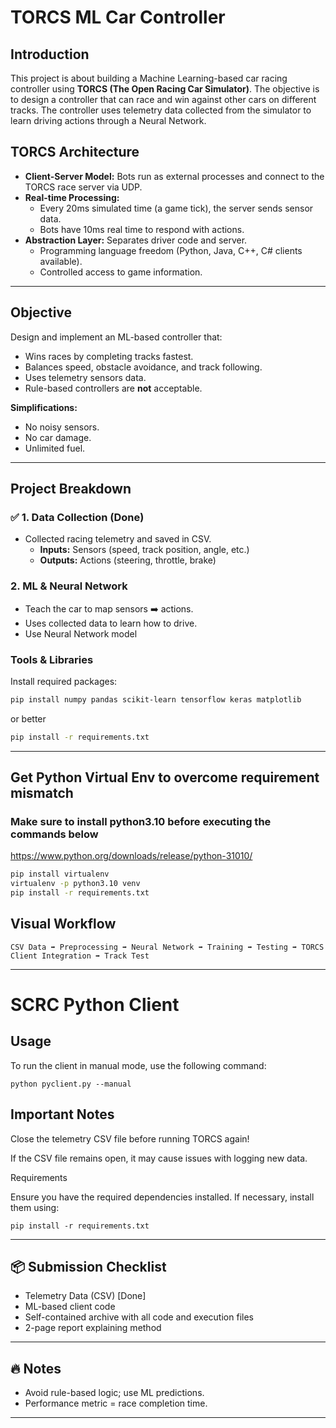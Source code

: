 # TORCS ML Car Controller

## Introduction

This project is about building a Machine Learning-based car racing controller using **TORCS (The Open Racing Car Simulator)**. The objective is to design a controller that can race and win against other cars on different tracks. The controller uses telemetry data collected from the simulator to learn driving actions through a Neural Network.

## TORCS Architecture

- **Client-Server Model:** Bots run as external processes and connect to the TORCS race server via UDP.
- **Real-time Processing:**
  - Every 20ms simulated time (a game tick), the server sends sensor data.
  - Bots have 10ms real time to respond with actions.
- **Abstraction Layer:** Separates driver code and server.
  - Programming language freedom (Python, Java, C++, C# clients available).
  - Controlled access to game information.

---

## Objective

Design and implement an ML-based controller that:

- Wins races by completing tracks fastest.
- Balances speed, obstacle avoidance, and track following.
- Uses telemetry sensors data.
- Rule-based controllers are **not** acceptable.

**Simplifications:**

- No noisy sensors.
- No car damage.
- Unlimited fuel.

---

## Project Breakdown

### ✅ 1. Data Collection (Done)

- Collected racing telemetry and saved in CSV.
  - **Inputs:** Sensors (speed, track position, angle, etc.)
  - **Outputs:** Actions (steering, throttle, brake)

### 2. ML & Neural Network

- Teach the car to map sensors ➡️ actions.
- Uses collected data to learn how to drive.
- Use Neural Network model

### Tools & Libraries

Install required packages:

```bash
pip install numpy pandas scikit-learn tensorflow keras matplotlib
```

or better

```bash
pip install -r requirements.txt
```

---

## Get Python Virtual Env to overcome requirement mismatch

### Make sure to install python3.10 before executing the commands below

https://www.python.org/downloads/release/python-31010/

```bash
pip install virtualenv
virtualenv -p python3.10 venv
pip install -r requirements.txt
```

## Visual Workflow

```
CSV Data ➡️ Preprocessing ➡️ Neural Network ➡️ Training ➡️ Testing ➡️ TORCS Client Integration ➡️ Track Test
```

---

# SCRC Python Client

## Usage

To run the client in manual mode, use the following command:

`python pyclient.py --manual`

## Important Notes

Close the telemetry CSV file before running TORCS again!

If the CSV file remains open, it may cause issues with logging new data.

Requirements

Ensure you have the required dependencies installed. If necessary, install them using:

`pip install -r requirements.txt`

---

## 📦 Submission Checklist

- Telemetry Data (CSV) [Done]
- ML-based client code
- Self-contained archive with all code and execution files
- 2-page report explaining method

---

## 🔥 Notes

- Avoid rule-based logic; use ML predictions.
- Performance metric = race completion time.

---
